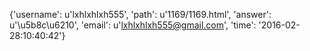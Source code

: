 {'username': u'lxhlxhlxh555', 'path': u'1169/1169.html', 'answer': u'\u5b8c\u6210', 'email': u'lxhlxhlxh555@gmail.com', 'time': '2016-02-28:10:40:42'}